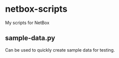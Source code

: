 # netbox-scripts
My scripts for NetBox

## sample-data.py
Can be used to quickly create sample data for testing.
